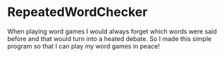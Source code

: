 # RepeatedWordChecker
When playing word games I would always forget which words were said before and that would turn into a heated debate. So I made this simple program so that I can play my word games in peace!
